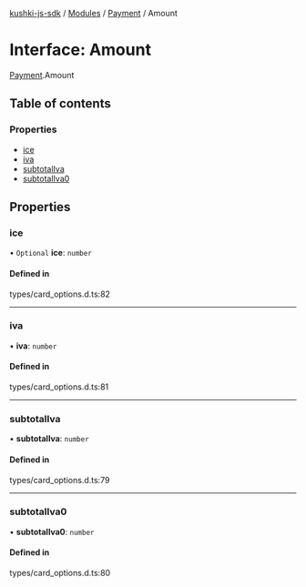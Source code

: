 [kushki-js-sdk](../README.md) / [Modules](../modules.md) / [Payment](../modules/Payment.md) / Amount

# Interface: Amount

[Payment](../modules/Payment.md).Amount

## Table of contents

### Properties

- [ice](Payment.Amount.md#ice)
- [iva](Payment.Amount.md#iva)
- [subtotalIva](Payment.Amount.md#subtotaliva)
- [subtotalIva0](Payment.Amount.md#subtotaliva0)

## Properties

### ice

• `Optional` **ice**: `number`

#### Defined in

types/card_options.d.ts:82

___

### iva

• **iva**: `number`

#### Defined in

types/card_options.d.ts:81

___

### subtotalIva

• **subtotalIva**: `number`

#### Defined in

types/card_options.d.ts:79

___

### subtotalIva0

• **subtotalIva0**: `number`

#### Defined in

types/card_options.d.ts:80

